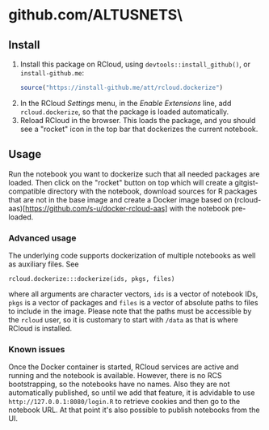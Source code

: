 # github.com/ALTUSNETS\

## Install

1. Install this package on RCloud, using `devtools::install_github()`,
   or `install-github.me`:
   ```R
   source("https://install-github.me/att/rcloud.dockerize")
   ```
2. In the RCloud *Settings* menu, in the *Enable Extensions* line, add
   `rcloud.dockerize`, so that the package is loaded automatically.
3. Reload RCloud in the browser. This loads the package, and you should
   see a "rocket" icon in the top bar that dockerizes the current
   notebook.

## Usage

Run the notebook you want to dockerize such that all needed packages
are loaded. Then click on the "rocket" button on top which will
create a gitgist-compatible directory with the notebook, download
sources for R packages that are not in the base image and create a
Docker image based on
(rcloud-aas)[https://github.com/s-u/docker-rcloud-aas]
with the notebook pre-loaded.

### Advanced usage

The underlying code supports dockerization of multiple notebooks as
well as auxiliary files. See
```
rcloud.dockerize:::dockerize(ids, pkgs, files)
```
where all arguments are character vectors, `ids` is a vector of
notebook IDs, `pkgs` is a vector of packages and `files` is a vector
of absolute paths to files to include in the image. Please note that
the paths must be accessible by the `rcloud` user, so it is customary
to start with `/data` as that is where RCloud is installed.

### Known issues

Once the Docker container is started, RCloud services are active and
running and the notebook is available. However, there is no RCS
bootstrapping, so the notebooks have no names. Also they are not
automatically published, so until we add that feature, it is advidable
to use `http://127.0.0.1:8080/login.R` to retrieve cookies and then go
to the notebook URL. At that point it's also possible to publish
notebooks from the UI.

